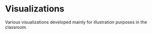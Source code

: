 Visualizations
==============

Various visualizations developed mainly for illustration purposes in the classroom.

